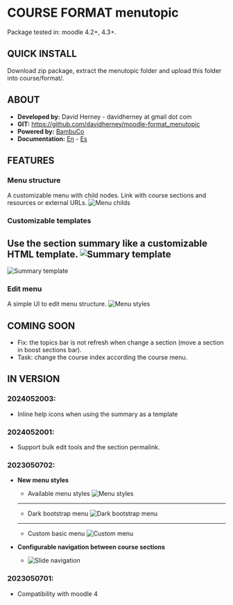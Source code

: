 # COURSE FORMAT menutopic

Package tested in: moodle 4.2+, 4.3+.

## QUICK INSTALL
Download zip package, extract the menutopic folder and upload this folder into course/format/.

## ABOUT
* **Developed by:** David Herney - davidherney at gmail dot com
* **GIT:** https://github.com/davidherney/moodle-format_menutopic
* **Powered by:** [BambuCo](https://bambuco.co/)
* **Documentation:** [En](https://bambuco.co/menutopic-intro-en/) - [Es](https://bambuco.co/menutopic-intro/)

## FEATURES

### Menu structure
A customizable menu with child nodes. Link with course sections and resources or external URLs.
![Menu childs](https://boa.nuestroscursos.net/api/c/web/resources/NDU1MEVCNjAtODQ4Qy00RTk3LUI2NzUtOUJBN0E5ODk0QTkyQGJvYS51ZGVhLmVkdS5jbw==/!/menutopic/menu_childs.png)

### Customizable templates
Use the section summary like a customizable HTML template.
![Summary template](https://boa.nuestroscursos.net/api/c/web/resources/NDU1MEVCNjAtODQ4Qy00RTk3LUI2NzUtOUJBN0E5ODk0QTkyQGJvYS51ZGVhLmVkdS5jbw==/!/menutopic/summary_template.png)
---
![Summary template](https://boa.nuestroscursos.net/api/c/web/resources/NDU1MEVCNjAtODQ4Qy00RTk3LUI2NzUtOUJBN0E5ODk0QTkyQGJvYS51ZGVhLmVkdS5jbw==/!/menutopic/section_summary_template.png)

### Edit menu
A simple UI to edit menu structure.
![Menu styles](https://boa.nuestroscursos.net/api/c/web/resources/NDU1MEVCNjAtODQ4Qy00RTk3LUI2NzUtOUJBN0E5ODk0QTkyQGJvYS51ZGVhLmVkdS5jbw==/!/menutopic/edit_menu.png)

## COMING SOON
* Fix: the topics bar is not refresh when change a section (move a section in boost sections bar).
* Task: change the course index according the course menu.

## IN VERSION

### 2024052003:
* Inline help icons when using the summary as a template

### 2024052001:
* Support bulk edit tools and the section permalink.

### 2023050702:
* **New menu styles**
  * Available menu styles
    ![Menu styles](https://boa.nuestroscursos.net/api/c/web/resources/NDU1MEVCNjAtODQ4Qy00RTk3LUI2NzUtOUJBN0E5ODk0QTkyQGJvYS51ZGVhLmVkdS5jbw==/!/menutopic/global_menu_style.png)
  ---
  * Dark bootstrap menu
      ![Dark bootstrap menu](https://boa.nuestroscursos.net/api/c/web/resources/NDU1MEVCNjAtODQ4Qy00RTk3LUI2NzUtOUJBN0E5ODk0QTkyQGJvYS51ZGVhLmVkdS5jbw==/!/menutopic/darkbootstrap_menu.png)
  ---
  * Custom basic menu
    ![Custom menu](https://boa.nuestroscursos.net/api/c/web/resources/NDU1MEVCNjAtODQ4Qy00RTk3LUI2NzUtOUJBN0E5ODk0QTkyQGJvYS51ZGVhLmVkdS5jbw==/!/menutopic/custom_menu.png)

* **Configurable navigation between course sections**
  * ![Slide navigation](https://boa.nuestroscursos.net/api/c/web/resources/NDU1MEVCNjAtODQ4Qy00RTk3LUI2NzUtOUJBN0E5ODk0QTkyQGJvYS51ZGVhLmVkdS5jbw==/!/menutopic/sections_navigation.png)


### 2023050701:
* Compatibility with moodle 4
